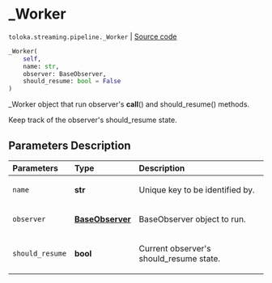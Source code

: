 # _Worker
`toloka.streaming.pipeline._Worker` | [Source code](https://github.com/Toloka/toloka-kit/blob/v1.1.2/src/streaming/pipeline.py#L28)

```python
_Worker(
    self,
    name: str,
    observer: BaseObserver,
    should_resume: bool = False
)
```

_Worker object that run observer's __call__() and should_resume() methods.


Keep track of the observer's should_resume state.

## Parameters Description

| Parameters | Type | Description |
| :----------| :----| :-----------|
`name`|**str**|<p>Unique key to be identified by.</p>
`observer`|**[BaseObserver](toloka.streaming.observer.BaseObserver.md)**|<p>BaseObserver object to run.</p>
`should_resume`|**bool**|<p>Current observer&#x27;s should_resume state.</p>
